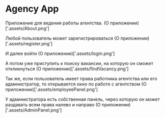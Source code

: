 # Agency App

Приложение для ведения работы агентства. 
(О приложении)['.assets/About.png']

Любой пользователь может зарегистрироваться
(О приложении)['.assets/register.png']

И далее войти
(О приложении)['.assets/login.png']

А потом уже приступить к поиску вакансии, на которую он сможет откликнуться
(О приложении)['.assets/findVacancy.png']

Так же, если пользователь имеет права работника агентства или его администратор, то открывается окно по работе с агентством 
(О приложении)['.assets/employeePanel.png']

У администратора есть собственная панель, через которую он может раздавать всем права налево и направо 
(О приложении)['.assets/AdminPanel.png']
